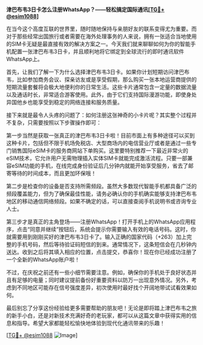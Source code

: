 **津巴布韦3日卡怎么注册WhatsApp？——轻松搞定国际通讯[[TG💪+ @esim1088](https://t.me/s/esim1088)]**

在当今这个高度互联的世界里，随时随地保持与亲朋好友的联系变得尤为重要。而对于那些经常出国旅行或者需要在海外处理事务的人来说，拥有一张适合当地使用的SIM卡无疑是最直接有效的解决方案之一。今天我们就来聊聊如何为你的智能手机配置一张津巴布韦3日卡，并且顺利地将它绑定到全球流行的即时通讯软件WhatsApp上。

首先，让我们了解一下为什么选择津巴布韦3日卡。如果你计划短期访问津巴布韦，比如参加商务会议、探亲访友或是享受假期，那么购买一张本地运营商提供的短期流量套餐将会极大地便利你的日常生活。这些卡片通常包含一定量的数据流量以及通话时长，非常适合游客使用。此外，由于它们支持国际漫游功能，即使身处异国他乡也能享受到稳定的网络连接和服务质量。

接下来就是最令人头疼的问题了：如何注册这张神奇的小卡片呢？其实整个过程并不复杂，只需要按照以下步骤操作即可：

第一步当然是获取一张真正的津巴布韦3日卡啦！目前市面上有多种途径可以买到这种卡片，包括但不限于机场免税店、大型商场内的电信营业厅或者是通过一些专门销售国际eSIM卡的服务商网站下单购买。这里要特别推荐一下最近非常火的eSIM技术，它允许用户无需物理插入实体SIM卡就能完成激活流程。只要一部兼容eSIM功能的手机，在线完成身份验证后几分钟内就能开始享受服务，省去了邮寄等待的时间成本，而且更加环保哦！

第二步是检查你的设备是否支持所需频段。虽然大多数现代智能手机都具备广泛的频段覆盖能力，但为了确保最佳性能，请务必确认你的手机确实能够支持津巴布韦地区的移动通信网络频段。如果不确定的话，可以直接查阅手机说明书或咨询专业人士。

第三步才是真正的主角登场——注册WhatsApp！打开手机上的WhatsApp应用程序，点击“同意并继续”按钮后，系统会提示你需要输入有效的电话号码。这时，你就需要用到刚刚买好的津巴布韦3日卡了。输入正确的国家代码（+263）加上完整的手机号码，然后等待验证码短信的到来。通常情况下，这条短信会在几秒钟内送达。收到之后将其填入相应的位置，点击提交，恭喜你！现在你已经成功注册了一个全新的WhatsApp账户啦！

不过，在庆祝之前还有一些小细节需要注意。例如，确保你的手机处于良好状态并且有足够的电量；同时建议提前备份好重要资料以防万一出现意外情况。另外，考虑到不同地区可能存在信号强度差异，初次使用时最好找个开阔地带试试看效果如何。

最后别忘了分享这份经验给更多需要帮助的朋友吧！无论是即将踏上津巴布韦之旅的新手小白，还是对新技术充满好奇的老玩家，都可以从这篇文章中获得实用的信息和指导。希望大家都能轻松愉快地体验到现代化通讯带来的乐趣！

[[TG💪+ @esim1088](https://t.me/s/esim1088) ![Image](https://i.postimg.cc/4NQfJmqS/Snipaste-2025-05-13-00-14-12.png)]